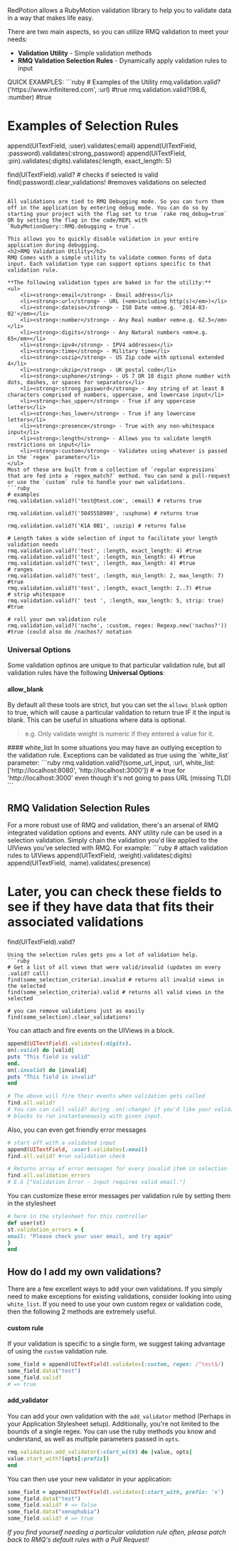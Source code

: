 RedPotion allows a RubyMotion validation library to help you to validate data in a way that makes life easy.

There are two main aspects, so you can utilize RMQ validation to meet your needs:
<ul>
	<li><strong>Validation Utility</strong> - Simple validation methods</li>
	<li><strong>RMQ Validation Selection Rules</strong> - Dynamically apply validation rules to input</li>
</ul>
QUICK EXAMPLES:
```ruby
# Examples of the Utility
rmq.validation.valid?('https://www.infinitered.com', :url) #true
rmq.validation.valid?(98.6, :number) #true

# Examples of Selection Rules
append(UITextField, :user).validates(:email)
append(UITextField, :password).validates(:strong_password)
append(UITextField, :pin).validates(:digits).validates(:length, exact_length: 5)

find(UITextField).valid? # checks if selected is valid
find(:password).clear_validations! #removes validations on selected
```

All validations are tied to RMQ Debugging mode. So you can turn them off in the application by entering debug mode. You can do so by starting your project with the flag set to true `rake rmq_debug=true` OR by setting the flag in the code/REPL with `RubyMotionQuery::RMQ.debugging = true`.

This allows you to quickly disable validation in your entire application during debugging.
<h2>RMQ Validation Utility</h2>
RMQ Comes with a simple utility to validate common forms of data input. Each validation type can support options specific to that validation rule.

**The following validation types are baked in for the utility:**
<ul>
	<li><strong>:email</strong> - Email address</li>
	<li><strong>:url</strong> - URL (<em>including http(s)</em>)</li>
	<li><strong>:dateiso</strong> - ISO Date <em>e.g. '2014-03-02'</em></li>
	<li><strong>:number</strong> - Any Real number <em>e.g. 62.5</em></li>
	<li><strong>:digits</strong> - Any Natural numbers <em>e.g. 65</em></li>
	<li><strong>:ipv4</strong> - IPV4 addresses</li>
	<li><strong>:time</strong> - Military time</li>
	<li><strong>:uszip</strong> - US Zip code with optional extended 4</li>
	<li><strong>:ukzip</strong> - UK postal code</li>
	<li><strong>:usphone</strong> - US 7 OR 10 digit phone number with dots, dashes, or spaces for separators</li>
	<li><strong>:strong_password</strong> - Any string of at least 8 characters comprised of numbers, uppercase, and lowercase input</li>
	<li><strong>:has_upper</strong> - True if any uppercase letters</li>
	<li><strong>:has_lower</strong> - True if any lowercase letters</li>
	<li><strong>:presence</strong> - True with any non-whitespace input</li>
	<li><strong>:length</strong> - Allows you to validate length restrictions on input</li>
	<li><strong>:custom</strong> - Validates using whatever is passed in the `regex` parameter</li>
</ul>
Most of these are built from a collection of `regular expressions` that are fed into a `regex_match?` method. You can send a pull-request or use the `custom` rule to handle your own validations.
```ruby
# examples
rmq.validation.valid?('test@test.com', :email) # returns true

rmq.validation.valid?('5045558989', :usphone) # returns true

rmq.validation.valid?('K1A 0B1', :uszip) # returns false

# Length takes a wide selection of input to facilitate your length validation needs
rmq.validation.valid?('test', :length, exact_length: 4) #true
rmq.validation.valid?('test', :length, min_length: 4) #true
rmq.validation.valid?('test', :length, max_length: 4) #true
# ranges
rmq.validation.valid?('test', :length, min_length: 2, max_length: 7) #true
rmq.validation.valid?('test', :length, exact_length: 2..7) #true
# strip whitespace
rmq.validation.valid?(' test ', :length, max_length: 5, strip: true) #true

# roll your own validation rule
rmq.validation.valid?('nacho', :custom, regex: Regexp.new('nachos?')) #true (could also do /nachos?/ notation
```

### Universal Options
Some validation optinos are unique to that particular validation rule, but all validation rules have the following <strong>Universal Options</strong>:
#### allow_blank
By default all these tools are strict, but you can set the `allows_blank` option to true, which will cause a particular validation to return true IF it the input is blank. This can be useful in situations where data is optional.
<blockquote>e.g. Only validate weight is numeric if they entered a value for it.</blockquote>
#### white_list
In some situations you may have an outlying exception to the validation rule. Exceptions can be validated as true using the `white_list` parameter:
```ruby
rmq.validation.valid?(some_url_input, :url, white_list: ['http://localhost:8080', 'http://localhost:3000'])
# => true for 'http://localhost:3000' even though it's not going to pass URL (missing TLD)
```
<h2>RMQ Validation Selection Rules</h2>
For a more robust use of RMQ and validation, there's an arsenal of RMQ integrated validation options and events. ANY utility rule can be used in a selection validation. Simply chain the validation you'd like applied to the UIViews you've selected with RMQ. For example:
```ruby
# attach validation rules to UIViews
append(UITextField, :weight).validates(:digits)
append(UITextField, :name).validates(:presence)

# Later, you can check these fields to see if they have data that fits their associated validations
find(UITextField).valid?
```
Using the selection rules gets you a lot of validation help.
```ruby
# Get a list of all views that were valid/invalid (updates on every .valid? call)
find(some_selection_criteria).invalid # returns all invalid views in the selected
find(some_selection_criteria).valid # returns all valid views in the selected

# you can remove validations just as easily
find(some_selection).clear_validations!
```
You can attach and fire events on the UIViews in a block.
```ruby
append(UITextField).validates(:digits).
on(:valid) do |valid|
puts "This field is valid"
end.
on(:invalid) do |invalid|
puts "This field is invalid"
end

# The above will fire their events when validation gets called
find.all.valid?
# You can can call valid? during .on(:change) if you'd like your valid/invalid
# blocks to run instantaneously with given input.
```
Also, you can even get friendly error messages
```ruby
# start off with a validated input
append(UITextField, :user).validates(:email)
find.all.valid? #run validation check

# Returns array of error messages for every invalid item in selection
find.all.validation_errors
# E.G ["Validation Error - input requires valid email."]
```
You can customize these error messages per validation rule by setting them in the stylesheet
```ruby
# here in the stylesheet for this controller
def user(st)
st.validation_errors = {
email: "Please check your user email, and try again"
}
end
```

## How do I add my own validations?
There are a few excellent ways to add your own validations. If you simply need to make exceptions for existing validations, consider looking into using `white_list`. If you need to use your own custom regex or validation code, then the following 2 methods are extremely useful.

#### custom rule
If your validation is specific to a single form, we suggest taking advantage of using the `custom` validation rule.
```ruby
some_field = append(UITextField).validates(:custom, regex: /^test$/)
some_field.data("test")
some_field.valid?
# => true
```

#### add_validator
You can add your own validation with the `add_validator` method (Perhaps in your Application Stylesheet setup). Additionally, you're not limited to the bounds of a single regex. You can use the ruby methods you know and understand, as well as multiple parameters passed in `opts`.
```ruby
rmq.validation.add_validator(:start_with) do |value, opts|
value.start_with?(opts[:prefix])
end
```
You can then use your new validator in your application:
```ruby
some_field = append(UITextField).validates(:start_with, prefix: 'x')
some_field.data("test")
some_field.valid? # => false
some_field.data("xenophobia")
some_field.valid? # => true
```

*If you find yourself needing a particular validation rule often, please patch back to RMQ's default rules with a Pull Request!*
